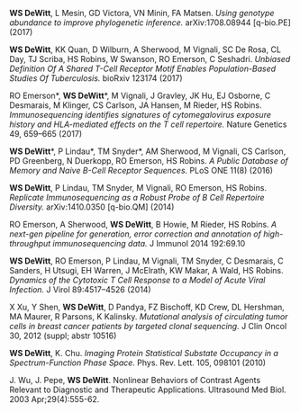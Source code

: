 **WS DeWitt**, L Mesin, GD Victora, VN Minin, FA Matsen. *Using genotype abundance to improve phylogenetic inference.* arXiv:1708.08944 [q-bio.PE] (2017)

**WS DeWitt**, KK Quan, D Wilburn, A Sherwood, M Vignali, SC De Rosa, CL Day, TJ Scriba, HS Robins, W Swanson, RO Emerson, C Seshadri. *Unbiased Definition Of A Shared T-Cell Receptor Motif Enables Population-Based Studies Of Tuberculosis.* bioRxiv 123174 (2017)

RO Emerson*, **WS DeWitt***, M Vignali, J Gravley, JK Hu, EJ Osborne, C Desmarais, M Klinger, CS Carlson, JA Hansen, M Rieder, HS Robins. *Immunosequencing identifies signatures of cytomegalovirus exposure history and HLA-mediated effects on the T cell repertoire.* Nature Genetics 49, 659–665 (2017)

**WS DeWitt***, P Lindau*, TM Snyder*, AM Sherwood, M Vignali, CS Carlson, PD Greenberg, N Duerkopp, RO Emerson, HS Robins. *A Public Database of Memory and Naive B-Cell Receptor Sequences.* PLoS ONE 11(8) (2016)

**WS DeWitt**, P Lindau, TM Snyder, M Vignali, RO Emerson, HS Robins. *Replicate Immunosequencing as a Robust Probe of B Cell Repertoire Diversity.* arXiv:1410.0350 [q-bio.QM] (2014)

RO Emerson, A Sherwood, **WS DeWitt**, B Howie, M Rieder, HS Robins. *A next-gen pipeline for generation, error correction and annotation of high-throughput immunosequencing data.* J Immunol 2014 192:69.10

**WS DeWitt**, RO Emerson, P Lindau, M Vignali, TM Snyder, C Desmarais, C Sanders, H Utsugi, EH Warren, J McElrath, KW Makar, A Wald, HS Robins. *Dynamics of the Cytotoxic T Cell Response to a Model of Acute Viral Infection.* J Virol 89:4517–4526 (2014)

X Xu, Y Shen, **WS DeWitt**, D Pandya, FZ Bischoff, KD Crew, DL Hershman, MA Maurer, R Parsons, K Kalinsky. *Mutational analysis of circulating tumor cells in breast cancer patients by targeted clonal sequencing.* J Clin Oncol 30, 2012 (suppl; abstr 10516)

**WS DeWitt**, K. Chu. *Imaging Protein Statistical Substate Occupancy in a Spectrum-Function Phase Space.* Phys. Rev. Lett. 105, 098101 (2010)

J. Wu, J. Pepe, **WS DeWitt**. Nonlinear Behaviors of Contrast Agents Relevant to Diagnostic and 
Therapeutic Applications. Ultrasound Med Biol. 2003 Apr;29(4):555-62.
